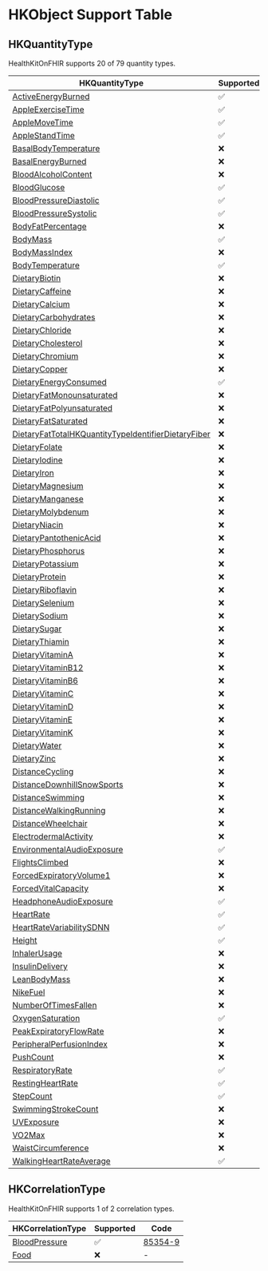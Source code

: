 <!--
                  
This source file is part of the HealthKitOnFHIR open source project

SPDX-FileCopyrightText: 2022 Stanford University and the project authors (see CONTRIBUTORS.md)

SPDX-License-Identifier: MIT
             
-->


# HKObject Support Table 

## HKQuantityType

HealthKitOnFHIR supports 20 of 79 quantity types.

|HKQuantityType|Supported|Code|Unit|
|----|----|----|----|
|[ActiveEnergyBurned](https://developer.apple.com/documentation/healthkit/HKQuantityTypeIdentifierActiveEnergyBurned)|:white_check_mark:|[41981-2](http://loinc.org/41981-2)|[kcal](http://unitsofmeasure.org)|
|[AppleExerciseTime](https://developer.apple.com/documentation/healthkit/HKQuantityTypeIdentifierAppleExerciseTime)|:white_check_mark:|[HKQuantityTypeIdentifierAppleExerciseTime](https://developer.apple.com/documentation/healthkit/HKQuantityTypeIdentifierAppleExerciseTime)|[min](http://unitsofmeasure.org)|
|[AppleMoveTime](https://developer.apple.com/documentation/healthkit/HKQuantityTypeIdentifierAppleMoveTime)|:white_check_mark:|[HKQuantityTypeIdentifierAppleMoveTime](https://developer.apple.com/documentation/healthkit/HKQuantityTypeIdentifierAppleMoveTime)|[min](http://unitsofmeasure.org)|
|[AppleStandTime](https://developer.apple.com/documentation/healthkit/HKQuantityTypeIdentifierAppleStandTime)|:white_check_mark:|[HKQuantityTypeIdentifierAppleStandTime](https://developer.apple.com/documentation/healthkit/HKQuantityTypeIdentifierAppleStandTime)|[min](http://unitsofmeasure.org)|
|[BasalBodyTemperature](https://developer.apple.com/documentation/healthkit/HKQuantityTypeIdentifierBasalBodyTemperature)|:x:|-|-|
|[BasalEnergyBurned](https://developer.apple.com/documentation/healthkit/HKQuantityTypeIdentifierBasalEnergyBurned)|:x:|-|-|
|[BloodAlcoholContent](https://developer.apple.com/documentation/healthkit/HKQuantityTypeIdentifierBloodAlcoholContent)|:x:|-|-|
|[BloodGlucose](https://developer.apple.com/documentation/healthkit/HKQuantityTypeIdentifierBloodGlucose)|:white_check_mark:|[41653-7](http://loinc.org/41653-7)|[mg/dL](http://unitsofmeasure.org)|
|[BloodPressureDiastolic](https://developer.apple.com/documentation/healthkit/HKQuantityTypeIdentifierBloodPressureDiastolic)|:white_check_mark:|[8867-4](http://loinc.org/8867-4)|[mmHg](http://unitsofmeasure.org)|
|[BloodPressureSystolic](https://developer.apple.com/documentation/healthkit/HKQuantityTypeIdentifierBloodPressureSystolic)|:white_check_mark:|[8480-6](http://loinc.org/8480-6)|[mmHg](http://unitsofmeasure.org)|
|[BodyFatPercentage](https://developer.apple.com/documentation/healthkit/HKQuantityTypeIdentifierBodyFatPercentage)|:x:|-|-|
|[BodyMass](https://developer.apple.com/documentation/healthkit/HKQuantityTypeIdentifierBodyMass)|:white_check_mark:|[29463-7](http://loinc.org/29463-7)|[lbs](http://unitsofmeasure.org)|
|[BodyMassIndex](https://developer.apple.com/documentation/healthkit/HKQuantityTypeIdentifierBodyMassIndex)|:x:|-|-|
|[BodyTemperature](https://developer.apple.com/documentation/healthkit/HKQuantityTypeIdentifierBodyTemperature)|:white_check_mark:|[8310-5](http://loinc.org/8310-5)|[C](http://unitsofmeasure.org)|
|[DietaryBiotin](https://developer.apple.com/documentation/healthkit/HKQuantityTypeIdentifierDietaryBiotin)|:x:|-|-|
|[DietaryCaffeine](https://developer.apple.com/documentation/healthkit/HKQuantityTypeIdentifierDietaryCaffeine)|:x:|-|-|
|[DietaryCalcium](https://developer.apple.com/documentation/healthkit/HKQuantityTypeIdentifierDietaryCalcium)|:x:|-|-|
|[DietaryCarbohydrates](https://developer.apple.com/documentation/healthkit/HKQuantityTypeIdentifierDietaryCarbohydrates)|:x:|-|-|
|[DietaryChloride](https://developer.apple.com/documentation/healthkit/HKQuantityTypeIdentifierDietaryChloride)|:x:|-|-|
|[DietaryCholesterol](https://developer.apple.com/documentation/healthkit/HKQuantityTypeIdentifierDietaryCholesterol)|:x:|-|-|
|[DietaryChromium](https://developer.apple.com/documentation/healthkit/HKQuantityTypeIdentifierDietaryChromium)|:x:|-|-|
|[DietaryCopper](https://developer.apple.com/documentation/healthkit/HKQuantityTypeIdentifierDietaryCopper)|:x:|-|-|
|[DietaryEnergyConsumed](https://developer.apple.com/documentation/healthkit/HKQuantityTypeIdentifierDietaryEnergyConsumed)|:white_check_mark:|[9052-2](http://loinc.org/9052-2)|[kcal](http://unitsofmeasure.org)|
|[DietaryFatMonounsaturated](https://developer.apple.com/documentation/healthkit/HKQuantityTypeIdentifierDietaryFatMonounsaturated)|:x:|-|-|
|[DietaryFatPolyunsaturated](https://developer.apple.com/documentation/healthkit/HKQuantityTypeIdentifierDietaryFatPolyunsaturated)|:x:|-|-|
|[DietaryFatSaturated](https://developer.apple.com/documentation/healthkit/HKQuantityTypeIdentifierDietaryFatSaturated)|:x:|-|-|
|[DietaryFatTotalHKQuantityTypeIdentifierDietaryFiber](https://developer.apple.com/documentation/healthkit/HKQuantityTypeIdentifierDietaryFatTotalHKQuantityTypeIdentifierDietaryFiber)|:x:|-|-|
|[DietaryFolate](https://developer.apple.com/documentation/healthkit/HKQuantityTypeIdentifierDietaryFolate)|:x:|-|-|
|[DietaryIodine](https://developer.apple.com/documentation/healthkit/HKQuantityTypeIdentifierDietaryIodine)|:x:|-|-|
|[DietaryIron](https://developer.apple.com/documentation/healthkit/HKQuantityTypeIdentifierDietaryIron)|:x:|-|-|
|[DietaryMagnesium](https://developer.apple.com/documentation/healthkit/HKQuantityTypeIdentifierDietaryMagnesium)|:x:|-|-|
|[DietaryManganese](https://developer.apple.com/documentation/healthkit/HKQuantityTypeIdentifierDietaryManganese)|:x:|-|-|
|[DietaryMolybdenum](https://developer.apple.com/documentation/healthkit/HKQuantityTypeIdentifierDietaryMolybdenum)|:x:|-|-|
|[DietaryNiacin](https://developer.apple.com/documentation/healthkit/HKQuantityTypeIdentifierDietaryNiacin)|:x:|-|-|
|[DietaryPantothenicAcid](https://developer.apple.com/documentation/healthkit/HKQuantityTypeIdentifierDietaryPantothenicAcid)|:x:|-|-|
|[DietaryPhosphorus](https://developer.apple.com/documentation/healthkit/HKQuantityTypeIdentifierDietaryPhosphorus)|:x:|-|-|
|[DietaryPotassium](https://developer.apple.com/documentation/healthkit/HKQuantityTypeIdentifierDietaryPotassium)|:x:|-|-|
|[DietaryProtein](https://developer.apple.com/documentation/healthkit/HKQuantityTypeIdentifierDietaryProtein)|:x:|-|-|
|[DietaryRiboflavin](https://developer.apple.com/documentation/healthkit/HKQuantityTypeIdentifierDietaryRiboflavin)|:x:|-|-|
|[DietarySelenium](https://developer.apple.com/documentation/healthkit/HKQuantityTypeIdentifierDietarySelenium)|:x:|-|-|
|[DietarySodium](https://developer.apple.com/documentation/healthkit/HKQuantityTypeIdentifierDietarySodium)|:x:|-|-|
|[DietarySugar](https://developer.apple.com/documentation/healthkit/HKQuantityTypeIdentifierDietarySugar)|:x:|-|-|
|[DietaryThiamin](https://developer.apple.com/documentation/healthkit/HKQuantityTypeIdentifierDietaryThiamin)|:x:|-|-|
|[DietaryVitaminA](https://developer.apple.com/documentation/healthkit/HKQuantityTypeIdentifierDietaryVitaminA)|:x:|-|-|
|[DietaryVitaminB12](https://developer.apple.com/documentation/healthkit/HKQuantityTypeIdentifierDietaryVitaminB12)|:x:|-|-|
|[DietaryVitaminB6](https://developer.apple.com/documentation/healthkit/HKQuantityTypeIdentifierDietaryVitaminB6)|:x:|-|-|
|[DietaryVitaminC](https://developer.apple.com/documentation/healthkit/HKQuantityTypeIdentifierDietaryVitaminC)|:x:|-|-|
|[DietaryVitaminD](https://developer.apple.com/documentation/healthkit/HKQuantityTypeIdentifierDietaryVitaminD)|:x:|-|-|
|[DietaryVitaminE](https://developer.apple.com/documentation/healthkit/HKQuantityTypeIdentifierDietaryVitaminE)|:x:|-|-|
|[DietaryVitaminK](https://developer.apple.com/documentation/healthkit/HKQuantityTypeIdentifierDietaryVitaminK)|:x:|-|-|
|[DietaryWater](https://developer.apple.com/documentation/healthkit/HKQuantityTypeIdentifierDietaryWater)|:x:|-|-|
|[DietaryZinc](https://developer.apple.com/documentation/healthkit/HKQuantityTypeIdentifierDietaryZinc)|:x:|-|-|
|[DistanceCycling](https://developer.apple.com/documentation/healthkit/HKQuantityTypeIdentifierDistanceCycling)|:x:|-|-|
|[DistanceDownhillSnowSports](https://developer.apple.com/documentation/healthkit/HKQuantityTypeIdentifierDistanceDownhillSnowSports)|:x:|-|-|
|[DistanceSwimming](https://developer.apple.com/documentation/healthkit/HKQuantityTypeIdentifierDistanceSwimming)|:x:|-|-|
|[DistanceWalkingRunning](https://developer.apple.com/documentation/healthkit/HKQuantityTypeIdentifierDistanceWalkingRunning)|:x:|-|-|
|[DistanceWheelchair](https://developer.apple.com/documentation/healthkit/HKQuantityTypeIdentifierDistanceWheelchair)|:x:|-|-|
|[ElectrodermalActivity](https://developer.apple.com/documentation/healthkit/HKQuantityTypeIdentifierElectrodermalActivity)|:x:|-|-|
|[EnvironmentalAudioExposure](https://developer.apple.com/documentation/healthkit/HKQuantityTypeIdentifierEnvironmentalAudioExposure)|:white_check_mark:|[HKQuantityTypeIdentifierEnvironmentalAudioExposure](https://developer.apple.com/documentation/healthkit/HKQuantityTypeIdentifierEnvironmentalAudioExposure)|[dB(SPL)](http://unitsofmeasure.org)|
|[FlightsClimbed](https://developer.apple.com/documentation/healthkit/HKQuantityTypeIdentifierFlightsClimbed)|:x:|-|-|
|[ForcedExpiratoryVolume1](https://developer.apple.com/documentation/healthkit/HKQuantityTypeIdentifierForcedExpiratoryVolume1)|:x:|-|-|
|[ForcedVitalCapacity](https://developer.apple.com/documentation/healthkit/HKQuantityTypeIdentifierForcedVitalCapacity)|:x:|-|-|
|[HeadphoneAudioExposure](https://developer.apple.com/documentation/healthkit/HKQuantityTypeIdentifierHeadphoneAudioExposure)|:white_check_mark:|[HKQuantityTypeIdentifierHeadphoneAudioExposure](https://developer.apple.com/documentation/healthkit/HKQuantityTypeIdentifierHeadphoneAudioExposure)|[dB(SPL)](http://unitsofmeasure.org)|
|[HeartRate](https://developer.apple.com/documentation/healthkit/HKQuantityTypeIdentifierHeartRate)|:white_check_mark:|[8867-4](http://loinc.org/8867-4)|[beats/minute](http://unitsofmeasure.org)|
|[HeartRateVariabilitySDNN](https://developer.apple.com/documentation/healthkit/HKQuantityTypeIdentifierHeartRateVariabilitySDNN)|:white_check_mark:|[80404-7](http://loinc.org/80404-7)|[ms](http://unitsofmeasure.org)|
|[Height](https://developer.apple.com/documentation/healthkit/HKQuantityTypeIdentifierHeight)|:white_check_mark:|[8302-2](http://loinc.org/8302-2)|[in](http://unitsofmeasure.org)|
|[InhalerUsage](https://developer.apple.com/documentation/healthkit/HKQuantityTypeIdentifierInhalerUsage)|:x:|-|-|
|[InsulinDelivery](https://developer.apple.com/documentation/healthkit/HKQuantityTypeIdentifierInsulinDelivery)|:x:|-|-|
|[LeanBodyMass](https://developer.apple.com/documentation/healthkit/HKQuantityTypeIdentifierLeanBodyMass)|:x:|-|-|
|[NikeFuel](https://developer.apple.com/documentation/healthkit/HKQuantityTypeIdentifierNikeFuel)|:x:|-|-|
|[NumberOfTimesFallen](https://developer.apple.com/documentation/healthkit/HKQuantityTypeIdentifierNumberOfTimesFallen)|:x:|-|-|
|[OxygenSaturation](https://developer.apple.com/documentation/healthkit/HKQuantityTypeIdentifierOxygenSaturation)|:white_check_mark:|[59408-5](http://loinc.org/59408-5)|[%](http://unitsofmeasure.org)|
|[PeakExpiratoryFlowRate](https://developer.apple.com/documentation/healthkit/HKQuantityTypeIdentifierPeakExpiratoryFlowRate)|:x:|-|-|
|[PeripheralPerfusionIndex](https://developer.apple.com/documentation/healthkit/HKQuantityTypeIdentifierPeripheralPerfusionIndex)|:x:|-|-|
|[PushCount](https://developer.apple.com/documentation/healthkit/HKQuantityTypeIdentifierPushCount)|:x:|-|-|
|[RespiratoryRate](https://developer.apple.com/documentation/healthkit/HKQuantityTypeIdentifierRespiratoryRate)|:white_check_mark:|[9279-1](http://loinc.org/9279-1)|[breaths/minute](http://unitsofmeasure.org)|
|[RestingHeartRate](https://developer.apple.com/documentation/healthkit/HKQuantityTypeIdentifierRestingHeartRate)|:white_check_mark:|[40443-4](http://loinc.org/40443-4)|[beats/minute](http://unitsofmeasure.org)|
|[StepCount](https://developer.apple.com/documentation/healthkit/HKQuantityTypeIdentifierStepCount)|:white_check_mark:|[55423-8](http://loinc.org/55423-8)|steps|
|[SwimmingStrokeCount](https://developer.apple.com/documentation/healthkit/HKQuantityTypeIdentifierSwimmingStrokeCount)|:x:|-|-|
|[UVExposure](https://developer.apple.com/documentation/healthkit/HKQuantityTypeIdentifierUVExposure)|:x:|-|-|
|[VO2Max](https://developer.apple.com/documentation/healthkit/HKQuantityTypeIdentifierVO2Max)|:x:|-|-|
|[WaistCircumference](https://developer.apple.com/documentation/healthkit/HKQuantityTypeIdentifierWaistCircumference)|:x:|-|-|
|[WalkingHeartRateAverage](https://developer.apple.com/documentation/healthkit/HKQuantityTypeIdentifierWalkingHeartRateAverage)|:white_check_mark:|[HKQuantityTypeIdentifierWalkingHeartRateAverage](https://developer.apple.com/documentation/healthkit/HKQuantityTypeIdentifierWalkingHeartRateAverage)|[beats/minute](http://unitsofmeasure.org)|


## HKCorrelationType

HealthKitOnFHIR supports 1 of 2 correlation types.

|HKCorrelationType|Supported|Code|
|----|----|----|
|[BloodPressure](https://developer.apple.com/documentation/healthkit/HKCorrelationTypeIdentifierBloodPressure)|:white_check_mark:|[85354-9](http://loinc.org/85354-9)|
|[Food](https://developer.apple.com/documentation/healthkit/HKCorrelationTypeIdentifierFood)|:x:|-|
